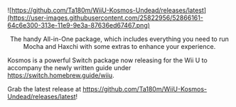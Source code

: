 ![https://github.com/Ta180m/WiiU-Kosmos-Undead/releases/latest](https://user-images.githubusercontent.com/25822956/52866161-64c6e300-313e-11e9-9e3a-87636ed67467.png)
<p align="center">The handy All-in-One package, which includes everything you need to run Mocha and Haxchi with some extras to enhance your experience.</p>

Kosmos is a powerful Switch package now releasing for the Wii U to accompany the newly written guide under https://switch.homebrew.guide/wiiu.

Grab the latest release at https://github.com/Ta180m/WiiU-Kosmos-Undead/releases/latest!
